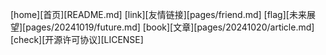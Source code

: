 [home][首页][README.md]
[link][友情链接][pages/friend.md]
[flag][未来展望][pages/20241019/future.md]
[book][文章][pages/20241020/article.md]
[check][开源许可协议][LICENSE]
